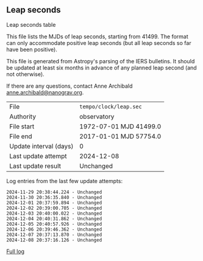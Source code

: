 
## Leap seconds

Leap seconds table

This file lists the MJDs of leap seconds, starting from 41499.
The format can only accommodate positive leap seconds (but all
leap seconds so far have been positive).

This file is generated from Astropy's parsing of the IERS
bulletins. It should be updated at least six months in advance
of any planned leap second (and not otherwise).

If there are any questions, contact Anne Archibald
<anne.archibald@nanograv.org>.

|     |     |
|:--- |:--- |
| File | `tempo/clock/leap.sec` |
| Authority | observatory |
| File start | 1972-07-01 MJD 41499.0 |
| File end | 2017-01-01 MJD 57754.0 |
| Update interval (days) | 0 |
| Last update attempt | 2024-12-08 |
| Last update result | Unchanged |

Log entries from the last few update attempts:
```
2024-11-29 20:38:44.224 - Unchanged
2024-11-30 20:36:35.840 - Unchanged
2024-12-01 20:37:59.894 - Unchanged
2024-12-02 20:39:00.705 - Unchanged
2024-12-03 20:40:00.022 - Unchanged
2024-12-04 20:40:31.862 - Unchanged
2024-12-05 20:40:57.926 - Unchanged
2024-12-06 20:39:46.362 - Unchanged
2024-12-07 20:37:13.870 - Unchanged
2024-12-08 20:37:16.126 - Unchanged
```
[Full log](https://raw.githubusercontent.com/ipta/pulsar-clock-corrections/main/log/tempo/clock/leap.sec.log)
